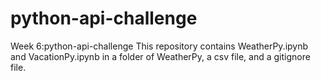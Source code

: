 # python-api-challenge
Week 6:python-api-challenge
This repository contains WeatherPy.ipynb and VacationPy.ipynb in a folder of WeatherPy, a csv file, and a gitignore file. 
